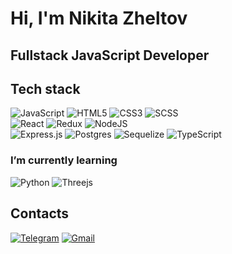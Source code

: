 # Hi, I'm Nikita Zheltov

## Fullstack JavaScript Developer

## Tech stack

![JavaScript](https://img.shields.io/badge/javascript-%23323330.svg?style=for-the-badge&logo=javascript&logoColor=%23F7DF1E) 
![HTML5](https://img.shields.io/badge/html5-%23E34F26.svg?style=for-the-badge&logo=html5&logoColor=white)
![CSS3](https://img.shields.io/badge/css3-%231572B6.svg?style=for-the-badge&logo=css3&logoColor=white)
![SCSS](https://img.shields.io/badge/scss-%231521B6.svg?style=for-the-badge&logo=scss3&logoColor=red)
</br>
![React](https://img.shields.io/badge/react-%2320232a.svg?style=for-the-badge&logo=react&logoColor=%2361DAFB)
![Redux](https://img.shields.io/badge/redux-%23593d88.svg?style=for-the-badge&logo=redux&logoColor=white) 
![NodeJS](https://img.shields.io/badge/node.js-6DA55F?style=for-the-badge&logo=node.js&logoColor=white)
</br>
![Express.js](https://img.shields.io/badge/express.js-%23404d59.svg?style=for-the-badge&logo=express&logoColor=%2361DAFB) 
![Postgres](https://img.shields.io/badge/postgres-%23316192.svg?style=for-the-badge&logo=postgresql&logoColor=white)
![Sequelize](https://img.shields.io/badge/Sequelize-52B0E7?style=for-the-badge&logo=Sequelize&logoColor=white)
![TypeScript](https://img.shields.io/badge/TypeScript-007ACC?style=for-the-badge&logo=typescript&logoColor=white)

### I’m currently learning
![Python](https://img.shields.io/badge/Python-FFD43B?style=for-the-badge&logo=python&logoColor=blue)
![Threejs](https://img.shields.io/badge/threejs-black?style=for-the-badge&logo=three.js&logoColor=green)

## Contacts
<a href="https://t.me/Nick_Zhe">![Telegram](https://img.shields.io/badge/Telegram-2CA5E0?style=for-the-badge&logo=telegram&logoColor=gray)</a>
<a href="zheltovns.62@gmail.com">![Gmail](https://img.shields.io/badge/Gmail-D14836?style=for-the-badge&logo=gmail&logoColor=black)</a>


